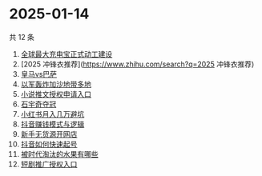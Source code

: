 # 2025-01-14

共 12 条

<!-- BEGIN ZHIHUSEARCH -->
<!-- 最后更新时间 Tue Jan 14 2025 11:21:14 GMT+0800 (China Standard Time) -->
1. [全球最大充电宝正式动工建设](https://www.zhihu.com/search?q=全球最大充电宝正式动工建设)
1. [2025 冲锋衣推荐](https://www.zhihu.com/search?q=2025 冲锋衣推荐)
1. [皇马vs巴萨](https://www.zhihu.com/search?q=皇马vs巴萨)
1. [以军轰炸加沙地带多地](https://www.zhihu.com/search?q=以军轰炸加沙地带多地)
1. [小说推文授权申请入口](https://www.zhihu.com/search?q=小说推文授权申请入口)
1. [石宇奇夺冠](https://www.zhihu.com/search?q=石宇奇夺冠)
1. [小红书月入几万避坑](https://www.zhihu.com/search?q=小红书月入几万避坑)
1. [抖音赚钱模式与逻辑](https://www.zhihu.com/search?q=抖音赚钱模式与逻辑)
1. [新手无货源开网店](https://www.zhihu.com/search?q=新手无货源开网店)
1. [抖音如何快速起号](https://www.zhihu.com/search?q=抖音如何快速起号)
1. [被时代淘汰的水果有哪些](https://www.zhihu.com/search?q=被时代淘汰的水果有哪些)
1. [短剧推广授权入口](https://www.zhihu.com/search?q=短剧推广授权入口)
<!-- END ZHIHUSEARCH -->
